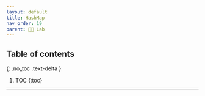 ```yaml
---
layout: default
title: HashMap
nav_order: 19
parent: 👨‍🔬 Lab
---
```

## Table of contents
{: .no_toc .text-delta }

1. TOC
{:toc}

---
